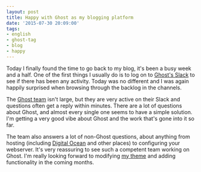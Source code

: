 ```yaml
---
layout: post
title: Happy with Ghost as my blogging platform
date: '2015-07-30 20:09:00'
tags:
- english
- ghost-tag
- blog
- happy
---
```


Today I finally found the time to go back to my blog, it's been a busy week and a half. One of the first things I usually do is to log on to [Ghost's Slack](http://ghost.slack.com) to see if there has been any activity. Today was no different and I was again happily surprised when browsing through the backlog in the channels.

The [Ghost team](https://ghost.slack.com/messages/help/team/) isn't large, but they are very active on their Slack and questions often get a reply within minutes. There are a lot of questions about Ghost, and almost every single one seems to have a simple solution. I'm getting a very good vibe about Ghost and the work that's gone into it so far.

The team also answers a lot of non-Ghost questions, about anything from hosting (including [Digital Ocean](https://www.digitalocean.com/) and other places) to configuring your webserver. It's very reassuring to see such a competent team working on Ghost. I'm really looking forward to modifying [my theme](https://github.com/haakoo/Findlay) and adding functionality in the coming months.
